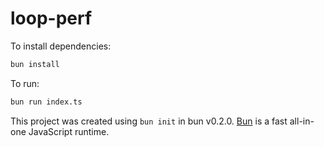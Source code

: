 # loop-perf

To install dependencies:

```bash
bun install
```

To run:

```bash
bun run index.ts
```

This project was created using `bun init` in bun v0.2.0. [Bun](https://bun.sh) is a fast all-in-one JavaScript runtime.

